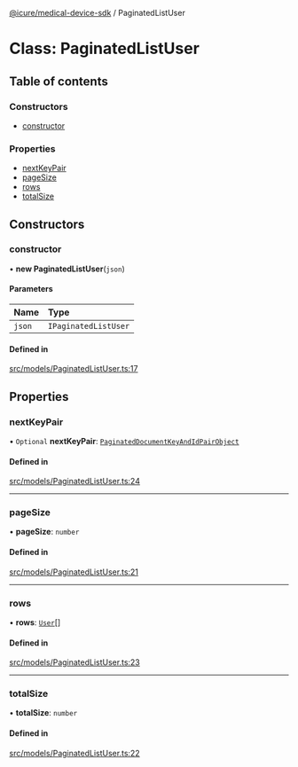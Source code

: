 [@icure/medical-device-sdk](../modules.md) / PaginatedListUser

# Class: PaginatedListUser

## Table of contents

### Constructors

- [constructor](PaginatedListUser.md#constructor)

### Properties

- [nextKeyPair](PaginatedListUser.md#nextkeypair)
- [pageSize](PaginatedListUser.md#pagesize)
- [rows](PaginatedListUser.md#rows)
- [totalSize](PaginatedListUser.md#totalsize)

## Constructors

### constructor

• **new PaginatedListUser**(`json`)

#### Parameters

| Name | Type |
| :------ | :------ |
| `json` | `IPaginatedListUser` |

#### Defined in

[src/models/PaginatedListUser.ts:17](https://github.com/icure/icure-medical-device-js-sdk/blob/e20bfa1/src/models/PaginatedListUser.ts#L17)

## Properties

### nextKeyPair

• `Optional` **nextKeyPair**: [`PaginatedDocumentKeyAndIdPairObject`](PaginatedDocumentKeyAndIdPairObject.md)

#### Defined in

[src/models/PaginatedListUser.ts:24](https://github.com/icure/icure-medical-device-js-sdk/blob/e20bfa1/src/models/PaginatedListUser.ts#L24)

___

### pageSize

• **pageSize**: `number`

#### Defined in

[src/models/PaginatedListUser.ts:21](https://github.com/icure/icure-medical-device-js-sdk/blob/e20bfa1/src/models/PaginatedListUser.ts#L21)

___

### rows

• **rows**: [`User`](User.md)[]

#### Defined in

[src/models/PaginatedListUser.ts:23](https://github.com/icure/icure-medical-device-js-sdk/blob/e20bfa1/src/models/PaginatedListUser.ts#L23)

___

### totalSize

• **totalSize**: `number`

#### Defined in

[src/models/PaginatedListUser.ts:22](https://github.com/icure/icure-medical-device-js-sdk/blob/e20bfa1/src/models/PaginatedListUser.ts#L22)

